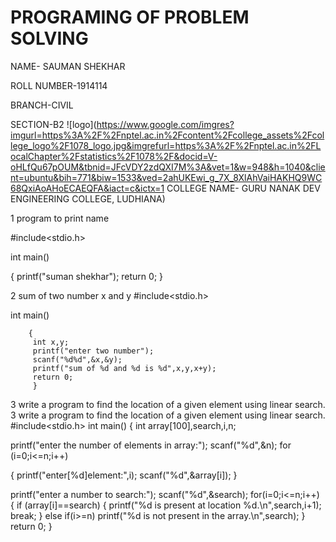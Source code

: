 # PROGRAMING OF PROBLEM SOLVING

NAME- SAUMAN SHEKHAR 

ROLL NUMBER-1914114

BRANCH-CIVIL

SECTION-B2
![logo](https://www.google.com/imgres?imgurl=https%3A%2F%2Fnptel.ac.in%2Fcontent%2Fcollege_assets%2Fcollege_logo%2F1078_logo.jpg&imgrefurl=https%3A%2F%2Fnptel.ac.in%2FLocalChapter%2Fstatistics%2F1078%2F&docid=V-oHLfQu67pOUM&tbnid=JFcVDY2zdQXI7M%3A&vet=1&w=948&h=1040&client=ubuntu&bih=771&biw=1533&ved=2ahUKEwi_g_7X_8XlAhVaiHAKHQ9WC68QxiAoAHoECAEQFA&iact=c&ictx=1
COLLEGE NAME- GURU NANAK DEV ENGINEERING COLLEGE, LUDHIANA)






1 program to print name

#include<stdio.h>

int main()

{
printf("suman shekhar");
return 0;
}


2 sum of two number x and y
#include<stdio.h>

int main()

        {
         int x,y;
         printf("enter two number");
         scanf("%d%d",&x,&y);
         printf("sum of %d and %d is %d",x,y,x+y);
         return 0;
         } 


3 write a program to find the location of a given element using linear search.
3 write a program to find the location of a given element using linear search.
#include<stdio.h>
int main()
{
int array[100],search,i,n;

printf("enter the number of elements in array:");
scanf("%d",&n);
for (i=0;i<=n;i++)

{
printf("enter[%d]element:",i);
scanf("%d",&array[i]);
}

printf("enter a number to search:");
scanf("%d",&search);
for(i=0;i<=n;i++)
{
if (array[i]==search)
{
printf("%d is present at location %d.\n",search,i+1);
break;
}
else if(i>=n)
printf("%d is not present in the array.\n",search);
}
return 0;
}
















